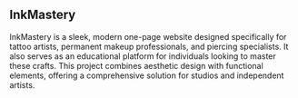 ## InkMastery

InkMastery is a sleek, modern one-page website designed specifically for tattoo artists, permanent makeup professionals, and piercing specialists. It also serves as an educational platform for individuals looking to master these crafts. This project combines aesthetic design with functional elements, offering a comprehensive solution for studios and independent artists.
